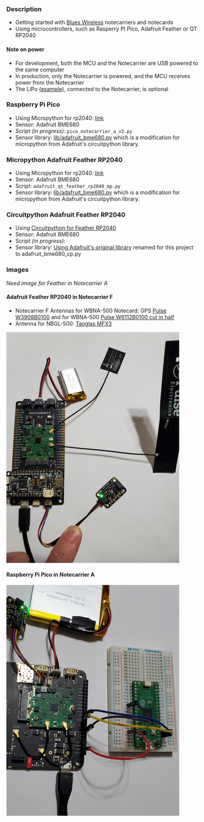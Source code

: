 ### Description
* Getting started with [Blues Wireless](https://blues.io) notecarriers and notecards
* Using microcontrollers, such as Rasperry PI Pico, Adafruit Feather or QT RP2040

#### Note on power
* For development, both the MCU and the Notecarrier are USB powered to the same computer
* In production, only the Notecarrier is powered, and the MCU receives power from the Notecarrier
* The LiPo ([example](https://www.adafruit.com/product/2011)), connected to the Notecarrier, is optional

### Raspberry Pi Pico
* Using Micropython for rp2040: [link](https://micropython.org/download/rp2-pico/)
* Sensor: Adafruit BME680
* Script _(in progress)_: `pico_notecarrier_a_v2.py`
* Sensor library: [lib/adafruit_bme680.py](https://github.com/bsatrom/notecard-pico) which is a modification for micropython from Adafruit's circuitpython library.

### Micropython Adafruit Feather RP2040
* Using Micropython for rp2040: [link](https://micropython.org/download/ADAFRUIT_FEATHER_RP2040/)
* Sensor: Adafruit BME680
* Script: `adafruit_qt_feather_rp2040_mp.py`
* Sensor library: [lib/adafruit_bme680.py](https://github.com/bsatrom/notecard-pico) which is a modification for micropython from Adafruit's circuitpython library.

### Circuitpython Adafruit Feather RP2040
* Using [Circuitpython for Feather RP2040](https://circuitpython.org/board/adafruit_feather_rp2040/)
* Sensor: Adafruit BME680
* Script _(in progress)_:
* Sensor library: [Using Adafruit's original library](https://github.com/adafruit/Adafruit_CircuitPython_BME680/blob/main/adafruit_bme680.py) renamed for this project to adafruit_bme680_cp.py

### Images
_Need image for Feather in Notecarrier A_

#### Adafruit Feather RP2040 in Notecarrier F
* Notecarrier F Antennas for WBNA-500 Notecard: GPS [Pulse W3908B0100](https://www.digikey.com/en/products/detail/pulse-electronics/W3908B0100/7667475) and for WBNA-500 [Pulse W6112B0100 cut in half](https://www.digikey.com/en/products/detail/pulse-electronics/W6112B0100/6566097)
* Antenna for NBGL-500: [Taoglas MFX3](https://www.mouser.com/ProductDetail/960-MFX3.07.0150C)

![Notecarrier F/Adafruit Feather RP2040](images/NC-F_feather_rp2040.png)

#### Raspberry Pi Pico in Notecarrier A

![Notecarrier A/Raspberry Pi Pico](images/NC-A_pico.png)

